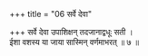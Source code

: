 +++
title = "06 सर्वे देवा"

+++
सर्वे देवा उपाशिक्षन् तदजानाद्वधूः सती ।  
ईशा वशस्य या जाया सास्मिन् वर्णमाभरत् ॥ ७ ॥